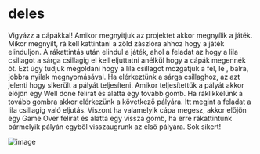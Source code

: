 # deles

Vigyázz a cápákkal!
Amikor megnyitjuk az projektet akkor megnyílik a játék. Mikor megnyílt, rá kell kattintani a zöld zászlóra  ahhoz hogy a játék elinduljon. A rákattintás után elindul a játék, ahol a feladat az hogy a lila csillagot a sárga csillagig el kell eljuttatni anélkül hogy a cápák megennék őt. Ezt úgy tudjuk megoldani hogy a lila csillagot mozgatjuk a fel, le , balra, jobbra nyilak megnyomásával. Ha elérkeztünk a sárga csillaghoz, az azt jelenti hogy sikerült a pályát teljesíteni. Amikor teljesítettük a pályát akkor előjön egy Well done felirat és alatta egy tovább gomb. Ha ráklikkelünk a tovább gombra akkor elérkezünk a következő pályára. Itt megint a feladat a lila csillagig való eljutás. Viszont ha valamelyik cápa megesz, akkor előjön egy Game Over felirat és alatta egy vissza gomb, ha erre rákattintunk bármelyik pályán egyből visszaugrunk az első pályára. Sok sikert!

![image](https://user-images.githubusercontent.com/100537754/155900265-f7bafa95-93e8-4549-90a2-c97d36b333d4.png)
